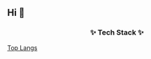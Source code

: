 ## Hi 👋

<h3 align="center">✨ Tech Stack ✨</h3>

[Top Langs](https://github-readme-stats.vercel.app/api/top-langs/?username=anuraghazra&layout=compact)
